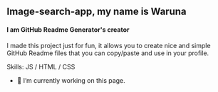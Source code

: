 ## Image-search-app, my name is Waruna
#### I am GitHub Readme Generator's creator


I made this project just for fun, it allows you to create nice and simple GitHub Readme files that you can copy/paste and use in your profile.

Skills:  JS / HTML / CSS

- 🔭 I’m currently working on this page. 




